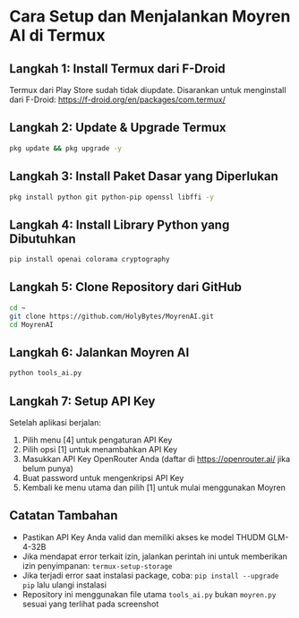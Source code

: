 # Cara Setup dan Menjalankan Moyren AI di Termux

## Langkah 1: Install Termux dari F-Droid
Termux dari Play Store sudah tidak diupdate. Disarankan untuk menginstall dari F-Droid:
https://f-droid.org/en/packages/com.termux/

## Langkah 2: Update & Upgrade Termux
```bash
pkg update && pkg upgrade -y
```

## Langkah 3: Install Paket Dasar yang Diperlukan
```bash
pkg install python git python-pip openssl libffi -y
```

## Langkah 4: Install Library Python yang Dibutuhkan
```bash
pip install openai colorama cryptography
```

## Langkah 5: Clone Repository dari GitHub
```bash
cd ~
git clone https://github.com/HolyBytes/MoyrenAI.git
cd MoyrenAI
```

## Langkah 6: Jalankan Moyren AI
```bash
python tools_ai.py
```

## Langkah 7: Setup API Key
Setelah aplikasi berjalan:
1. Pilih menu [4] untuk pengaturan API Key
2. Pilih opsi [1] untuk menambahkan API Key
3. Masukkan API Key OpenRouter Anda (daftar di https://openrouter.ai/ jika belum punya)
4. Buat password untuk mengenkripsi API Key
5. Kembali ke menu utama dan pilih [1] untuk mulai menggunakan Moyren

## Catatan Tambahan
- Pastikan API Key Anda valid dan memiliki akses ke model THUDM GLM-4-32B
- Jika mendapat error terkait izin, jalankan perintah ini untuk memberikan izin penyimpanan: `termux-setup-storage`
- Jika terjadi error saat instalasi package, coba: `pip install --upgrade pip` lalu ulangi instalasi
- Repository ini menggunakan file utama `tools_ai.py` bukan `moyren.py` sesuai yang terlihat pada screenshot
